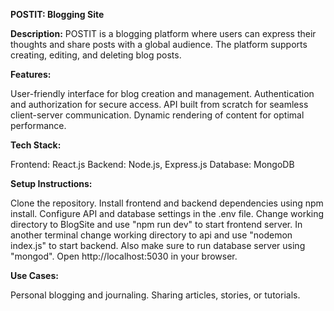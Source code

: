 **POSTIT: Blogging Site**

**Description:**
POSTIT is a blogging platform where users can express their thoughts and share posts with a global audience. The platform supports creating, editing, and deleting blog posts.

**Features:**

User-friendly interface for blog creation and management.
Authentication and authorization for secure access.
API built from scratch for seamless client-server communication.
Dynamic rendering of content for optimal performance.

**Tech Stack:**

Frontend: React.js
Backend: Node.js, Express.js
Database: MongoDB

**Setup Instructions:**

Clone the repository.
Install frontend and backend dependencies using npm install.
Configure API and database settings in the .env file.
Change working directory to BlogSite and use "npm run dev" to start frontend server.
In another terminal change working directory to api and use "nodemon index.js" to start backend. Also make sure to run database server using "mongod".
Open http://localhost:5030 in your browser.

**Use Cases:**

Personal blogging and journaling.
Sharing articles, stories, or tutorials.
